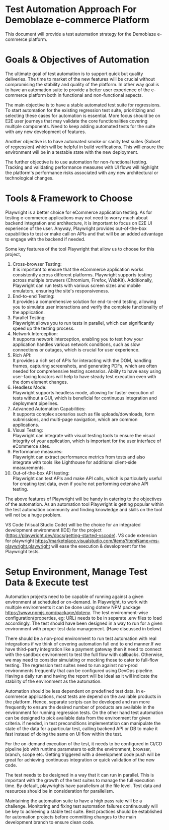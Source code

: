 # Test Automation Approach For Demoblaze e-commerce Platform

This document will provide a test automation strategy for the Demoblaze e-commerce platform.


# Goals & Objectives of Automation

The ultimate goal of test automation is to support quick but quality deliveries. The time to market of the new features will be crucial without compromising the stability and quality of the platform. In other way goal is to have an automation suite to provide a better user experience of the e-commerce platform both in functional and non-functional aspects. 

The main objective is to have a stable automated test suite for regressions. To start automation for the existing regression test suite, prioritizing and selecting these cases for automation is essential. More focus should be on E2E user journeys that may validate the core functionalities covering multiple components. Need to keep adding automated tests for the suite with any new development of features.

Another objective is to have automated smoke or sanity test suites (Subset of regression) which will be helpful in build verifications. This will ensure the environment will be in a testable state with the new deployment.

The further objective is to use automation for non-functional testing. Tracking and validating performance measures with UI flows will highlight the platform's performance risks associated with any new architectural or technological changes.


# Tools & Framework to Choose

Playwright is a better choice for eCommerce application testing. As for testing e-commerce applications may not need to worry much about backend integration and architecture, it is important to focus on E2E UI experience of the user. Anyway, Playwright provides out-of-the-box capabilities to test or make call on APIs and that will be an added advantage to engage with the backend if needed.

Some key features of the tool Playwright that allow us to choose for this project, 

1. Cross-browser Testing: <br> It is important to ensure that the eCommerce application works consistently across different platforms. Playwright supports testing across multiple browsers (Chromium, Firefox, WebKit). Additionally, Playwright can run tests with various screen sizes and mobile emulators, ensuring the site's responsiveness.
2. End-to-end Testing: <br> It provides a comprehensive solution for end-to-end testing, allowing you to simulate user interactions and verify the complete functionality of the application.
3. Parallel Testing: <br> Playwright allows you to run tests in parallel, which can significantly speed up the testing process.
4. Network Interception: <br> It supports network interception, enabling you to test how your application handles various network conditions, such as slow connections or outages, which is crucial for user experience. 
5. Rich API: <br> It provides a rich set of APIs for interacting with the DOM, handling frames, capturing screenshots, and generating PDFs, which are often needed for comprehensive testing scenarios. Ability to have easy using user-facing locators will help to have steady test execution even with the dom element changes.
6. Headless Mode: <br> Playwright supports headless mode, allowing for faster execution of tests without a GUI, which is beneficial for continuous integration and deployment pipelines.
7. Advanced Automation Capabilities: <br> It supports complex scenarios such as file uploads/downloads, form submissions, and multi-page navigation, which are common applications.
8. Visual Testing: <br> Playwright can integrate with visual testing tools to ensure the visual integrity of your application, which is important for the user interface of eCommerce sites.
9. Performance measures: <br> Playwright can extract performance metrics from tests and also integrate with tools like Lighthouse for additional client-side measurements.
10. Out-of-the-box API testing: <br> Playwright can test APIs and make API calls, which is particularly useful for creating test data, even if you’re not performing extensive API testing.

The above features of Playwright will be handy in catering to the objectives of the automation. As an automation tool Playwright is getting popular within the test automation community and finding knowledge and skills on the tool will not be a huge problem.

VS Code (Visual Studio Code) will be the choice for an integrated development environment (IDE) for the project (https://playwright.dev/docs/getting-started-vscode). VS code extension for playwright https://marketplace.visualstudio.com/items?itemName=ms-playwright.playwright  will ease the execution & development for the Playwright tests. 




# Setup Environment, Manage Test Data & Execute test

Automation projects need to be capable of running against a given environment at scheduled or on-demand. In Playwright, to work with multiple environments it can be done using dotenv NPM package https://www.npmjs.com/package/dotenv. The test environment-wise configuration(properties, eg: URL) needs to be in separate .env files to load accordingly. The test should have been designed in a way to run for a given environment with proper test data management. (Have discussed in below)

There should be a non-prod environment to run test automation with real integrations if we think of covering automation full end to end manner.If we have third-party integration like a payment gateway then it need to connect with the sandbox environment to test the full flow with callbacks. Otherwise, we may need to consider simulating or mocking those to cater to full-flow testing. The regression test suites need to run against non-prod environments frequently that can be configured using DevOps pipeline. Having a daily run and having the report will be ideal as it will indicate the stability of the environment as the automation.

Automation should be less dependent on predefined test data. In e-commerce applications, most tests are depend on the available products in the platform. Hence, separate scripts can be developed and run more frequently to ensure the desired number of products are available in the environment for running regression tests. On the other hand test automation can be designed to pick available data from the environment for given criteria. if needed, in test preconditions implementation can manipulate the state of the data for a particular test, calling backend API or DB to make it fast instead of doing the same on UI flow within the test.

For the on-demand execution of the test, it needs to be configured in CI/CD pipeline job with runtime parameters to edit the environment, browser, branch, scope etc. Getting triggered with a development code push will be great for achieving continuous integration or quick validation of the new code.

The test needs to be designed in a way that it can run in parallel. This is important with the growth of the test suites to manage the full execution time. By default, playwrights have parallelism at the file level. Test data and resources should be in consideration for parallelism. 

Maintaining the automation suite to have a high pass rate will be a challenge. Monitoring and fixing test automation failures continuously will be key to achieving a stable test suite. Best practices should be established for automation projects before committing changes to the main development branch to ensure clean code.


